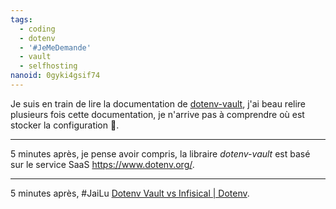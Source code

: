 ```yaml
---
tags:
  - coding
  - dotenv
  - '#JeMeDemande'
  - vault
  - selfhosting
nanoid: 0gyki4gsif74
---
```

Je suis en train de lire la documentation de [dotenv-vault](https://www.dotenv.org/docs/quickstart?r=1), j'ai beau relire plusieurs fois cette documentation, je n'arrive pas à comprendre où est stocker la configuration 🤔.

---

5 minutes après, je pense avoir compris, la libraire *dotenv-vault* est basé sur le service SaaS https://www.dotenv.org/.

---

5 minutes après, #JaiLu [Dotenv Vault vs Infisical | Dotenv](https://www.dotenv.org/blog/2023/05/30/dotenv-vault-vs-infisical.html).
